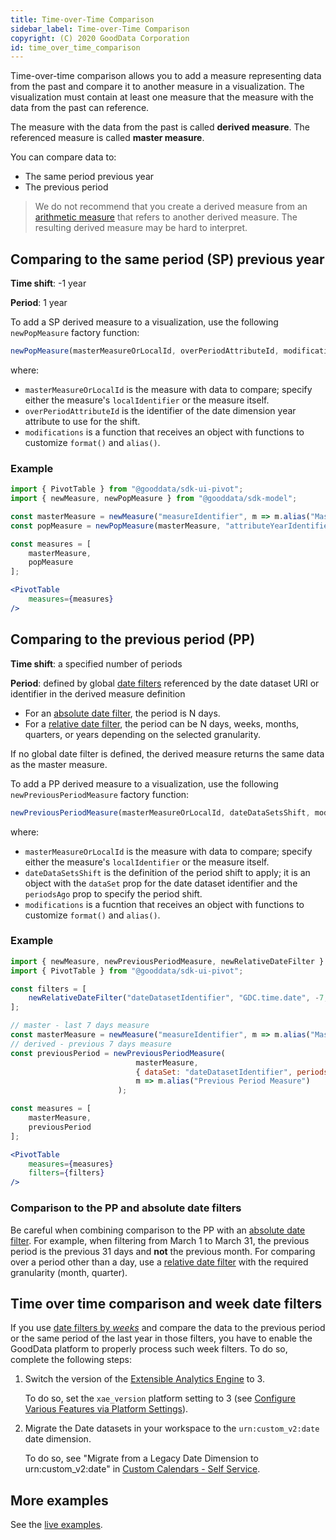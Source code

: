 ```yaml
---
title: Time-over-Time Comparison
sidebar_label: Time-over-Time Comparison
copyright: (C) 2020 GoodData Corporation
id: time_over_time_comparison
---
```


Time-over-time comparison allows you to add a measure representing data from the past and compare it to another measure in a visualization. The visualization must contain at least one measure that the measure with the data from the past can reference.

The measure with the data from the past is called **derived measure**. The referenced measure is called **master measure**.

You can compare data to:
* The same period previous year
* The previous period

> We do not recommend that you create a derived measure from an [arithmetic measure](20_misc__arithmetic_measure.md) that refers to another derived measure. The resulting derived measure may be hard to interpret.

## Comparing to the same period (SP) previous year

**Time shift**: -1 year

**Period**: 1 year

To add a SP derived measure to a visualization, use the following `newPopMeasure` factory function:

```javascript
newPopMeasure(masterMeasureOrLocalId, overPeriodAttributeId, modifications)
```

where:

-  `masterMeasureOrLocalId` is the measure with data to compare; specify either the measure's `localIdentifier` or the measure itself.
-  `overPeriodAttributeId` is the identifier of the date dimension year attribute to use for the shift.
-  `modifications` is a function that receives an object with functions to customize `format()` and `alias()`.


### Example

```jsx
import { PivotTable } from "@gooddata/sdk-ui-pivot";
import { newMeasure, newPopMeasure } from "@gooddata/sdk-model";

const masterMeasure = newMeasure("measureIdentifier", m => m.alias("Master Measure"));
const popMeasure = newPopMeasure(masterMeasure, "attributeYearIdentifier", m => m.alias("Same Period Previous Year"));

const measures = [
    masterMeasure,
    popMeasure
];

<PivotTable
    measures={measures}
/>
```

## Comparing to the previous period (PP)

**Time shift**: a specified number of periods

**Period**: defined by global [date filters](30_tips__filter_visual_components.md#date-filter) referenced by the date dataset URI or identifier in the derived measure definition

* For an [absolute date filter](30_tips__filter_visual_components.md#absolute-date-filter), the period is N days.
* For a [relative date filter](30_tips__filter_visual_components.md#relative-date-filter), the period can be N days, weeks, months, quarters, or years depending on the selected granularity.

If no global date filter is defined, the derived measure returns the same data as the master measure.

To add a PP derived measure to a visualization, use the following `newPreviousPeriodMeasure` factory function:

```javascript
newPreviousPeriodMeasure(masterMeasureOrLocalId, dateDataSetsShift, modifications);
```

where:

-  `masterMeasureOrLocalId` is the measure with data to compare; specify either the measure's `localIdentifier` or the measure itself.
-  `dateDataSetsShift` is the definition of the period shift to apply; it is an object with the `dataSet` prop for the date dataset identifier and the `periodsAgo` prop to specify the period shift.
-  `modifications` is a fucntion that receives an object with functions to customize `format()` and `alias()`.

### Example

```jsx
import { newMeasure, newPreviousPeriodMeasure, newRelativeDateFilter } from "@gooddata/sdk-model";
import { PivotTable } from "@gooddata/sdk-ui-pivot";

const filters = [
    newRelativeDateFilter("dateDatasetIdentifier", "GDC.time.date", -7, -1)
];

// master - last 7 days measure
const masterMeasure = newMeasure("measureIdentifier", m => m.alias("Master Measure"));
// derived - previous 7 days measure
const previousPeriod = newPreviousPeriodMeasure(
                            masterMeasure,
                            { dataSet: "dateDatasetIdentifier", periodsAgo: 1},
                            m => m.alias("Previous Period Measure")
                        );

const measures = [
    masterMeasure,
    previousPeriod
];

<PivotTable
    measures={measures}
    filters={filters}
/>
```
### Comparison to the PP and absolute date filters

Be careful when combining comparison to the PP with an [absolute date filter](30_tips__filter_visual_components.md#absolute-date-filter).
For example, when filtering from March 1 to March 31, the previous period is the previous 31 days and **not** the previous month.
For comparing over a period other than a day, use a [relative date filter](30_tips__filter_visual_components.md#relative-date-filter) with the required granularity (month, quarter).

## Time over time comparison and week date filters

If you use [date filters by _weeks_](30_tips__filter_visual_components.md#relative-date-filter) and compare the data to the previous period or the same period of the last year in those filters, you have to enable the GoodData platform to properly process such week filters. To do so, complete the following steps:

1. Switch the version of the [Extensible Analytics Engine](https://help.gooddata.com/pages/viewpage.action?pageId=34341374) to 3.

    To do so, set the `xae_version` platform setting to 3 (see [Configure Various Features via Platform Settings](https://help.gooddata.com/pages/viewpage.action?pageId=35361159)).

2. Migrate the Date datasets in your workspace to the `urn:custom_v2:date` date dimension.

    To do so, see "Migrate from a Legacy Date Dimension to urn:custom_v2:date" in [Custom Calendars - Self Service](https://help.gooddata.com/pages/viewpage.action?pageId=86795635).

## More examples

See the [live examples](https://gdui-examples.herokuapp.com/time-over-time-comparison).
